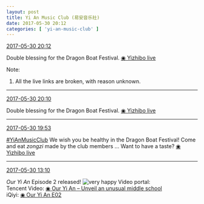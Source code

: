 ```yaml
---
layout: post
title: Yi An Music Club (易安音乐社)
date: 2017-05-30 20:12
categories: [ 'yi-an-music-club' ]
---
```


<div class="weibo-info">
  <a href="http://weibo.com/6094546964/F5xlxoEor">2017-05-30 20:12</a>
</div>

Double blessing for the Dragon Boat Festival. [◉ Yizhibo live](http://www.yizhibo.com/l/DhzqV8yMWq96267i.html)

<!-- more -->

Note:
1. All the live links are broken, with reason unknown.

---

<div class="weibo-info">
  <a href="http://weibo.com/6094546964/F5xkSmpMp">2017-05-30 20:10</a>
</div>

Double blessing for the Dragon Boat Festival. [◉ Yizhibo live](http://www.yizhibo.com/l/DhzqV8yMWq96267i.html)

---

<div class="weibo-info">
  <a href="http://weibo.com/6094546964/F5xdRkKYC">2017-05-30 19:53</a>
</div>

[#YiAnMusicClub](http://weibo.com/p/100808beae2e3e05b17b64f63ebedca39f19b2) We wish you be healthy in the Dragon Boat Festival! Come and eat *zongzi* made by the club members … Want to have a taste? [◉ Yizhibo live](http://www.yizhibo.com/l/iu3vKMGZBHORgeY1.html)

---

<div class="weibo-info">
  <a href="http://weibo.com/6094546964/F5uAbxhXk">2017-05-30 13:10</a>
</div>

*Our Yi An* Episode 2 released! ![very happy](http://img.t.sinajs.cn/t4/appstyle/expression/ext/normal/58/mb_org.gif) Video portal:  
Tencent Video: [◉ Our Yi An – Unveil an unusual middle school](https://v.qq.com/x/cover/u3iaqazll0oienm/m05082bay9f.html)  
iQiyi: [◉ Our Yi An E02](http://www.iqiyi.com/v_19rr72bgbg.html)

